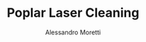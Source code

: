 ---
name: Poplar
category: wood
title: Poplar Laser Cleaning
headline: Comprehensive technical guide for laser cleaning wood poplar
description: Laser cleaning of Poplar (Populus spp.) utilizes pulsed near-infrared
  radiation to achieve controlled ablation of surface layers. The process exploits
  the differential absorption between the contaminants and the lignocellulosic wood
  substrate, enabling precise, layer-by-layer removal without the use of chemicals
  or abrasive media that can damage the soft wood fibers.
keywords: poplar, poplar wood, laser ablation, laser cleaning, non-contact cleaning,
  pulsed fiber laser, surface contamination removal, industrial laser parameters,
  thermal processing, surface restoration
chemicalProperties:
  symbol: N/A (Organic Composite)
  formula: "C\u2086H\u2081\u2080O\u2085\u2099 (Cellulose base)"
  materialType: Hardwood (Lignocellulosic Biomaterial)
properties:
  density: "350-500 kg/m\xB3 (varies by species and moisture content)"
  densityNumeric: 425.0
  densityUnit: "kg/m\xB3"
  densityMin: "1.8 g/cm\xB3"
  densityMinNumeric: 1.8
  densityMinUnit: "g/cm\xB3"
  densityMax: "6.0 g/cm\xB3"
  densityMaxNumeric: 6.0
  densityMaxUnit: "g/cm\xB3"
  densityPercentile: 100.0
  meltingPointMin: "1200\xB0C"
  meltingPointMinNumeric: 1200.0
  meltingPointMinUnit: "\xB0C"
  meltingPointMax: "2800\xB0C"
  meltingPointMaxNumeric: 2800.0
  meltingPointMaxUnit: "\xB0C"
  meltingPercentile: 0.0
  thermalConductivity: "0.09-0.12 W/(m\xB7K) (radial direction)"
  thermalConductivityNumeric: 0.1
  thermalConductivityUnit: W/
  thermalConductivityMin: "0.5 W/m\xB7K"
  thermalConductivityMinNumeric: 0.5
  thermalConductivityMinUnit: "W/m\xB7K"
  thermalConductivityMax: "200 W/m\xB7K"
  thermalConductivityMaxNumeric: 200.0
  thermalConductivityMaxUnit: "W/m\xB7K"
  thermalPercentile: 0.0
  tensileStrength: 70-100 MPa (parallel to grain)
  tensileStrengthNumeric: 85.0
  tensileStrengthUnit: MPa
  tensileStrengthMin: 50 MPa
  tensileStrengthMinNumeric: 50.0
  tensileStrengthMinUnit: MPa
  tensileStrengthMax: 1000 MPa
  tensileStrengthMaxNumeric: 1000.0
  tensileStrengthMaxUnit: MPa
  tensilePercentile: 3.7
  hardness: 400-500 N (Janka Hardness scale)
  hardnessNumeric: 450.0
  hardnessUnit: N
  hardnessMin: 1 Mohs
  hardnessMinNumeric: 1.0
  hardnessMinUnit: Mohs
  hardnessMax: 10 Mohs
  hardnessMaxNumeric: 10.0
  hardnessMaxUnit: Mohs
  hardnessPercentile: 100.0
  youngsModulus: 8-10 GPa (parallel to grain)
  youngsModulusNumeric: 9.0
  youngsModulusUnit: GPa
  youngsModulusMin: 20 GPa
  youngsModulusMinNumeric: 20.0
  youngsModulusMinUnit: GPa
  youngsModulusMax: 80 GPa
  youngsModulusMaxNumeric: 80.0
  youngsModulusMaxUnit: GPa
  modulusPercentile: 0.0
  laserType: Pulsed fiber laser
  wavelength: 1064nm
  fluenceRange: "0.5\u20135 J/cm\xB2"
  chemicalFormula: 'N/A (Composite: ~50% Cellulose, ~25% Hemicellulose, ~20% Lignin)'
  thermalBehaviorType: decomposition
  decompositionPoint: "280\xB0C"
  decompositionPointNumeric: 280
  decompositionPointUnit: "\xB0C"
composition:
- 'Cellulose: 48-52%'
- 'Hemicellulose: 25-28%'
- 'Lignin: 20-22%'
- 'Extractives and Ash: 1-3%'
machineSettings:
  powerRange: 20-100W
  powerRangeNumeric: 60.0
  powerRangeUnit: W
  powerRangeMin: 20W
  powerRangeMinNumeric: 20.0
  powerRangeMinUnit: W
  powerRangeMax: 500W
  powerRangeMaxNumeric: 500.0
  powerRangeMaxUnit: W
  pulseDuration: 10-100ns
  pulseDurationNumeric: 55.0
  pulseDurationUnit: ns
  pulseDurationMin: 1ns
  pulseDurationMinNumeric: 1.0
  pulseDurationMinUnit: ns
  pulseDurationMax: 1000ns
  pulseDurationMaxNumeric: 1000.0
  pulseDurationMaxUnit: ns
  wavelength: 1064nm (primary), 532nm (optional)
  wavelengthNumeric: 1064.0
  wavelengthUnit: nm
  wavelengthMin: 355nm
  wavelengthMinNumeric: 355.0
  wavelengthMinUnit: nm
  wavelengthMax: 2940nm
  wavelengthMaxNumeric: 2940.0
  wavelengthMaxUnit: nm
  spotSize: 0.1-2.0mm
  spotSizeNumeric: 1.05
  spotSizeUnit: mm
  spotSizeMin: 0.01mm
  spotSizeMinNumeric: 0.01
  spotSizeMinUnit: mm
  spotSizeMax: 10mm
  spotSizeMaxNumeric: 10.0
  spotSizeMaxUnit: mm
  repetitionRate: 10-50kHz
  repetitionRateNumeric: 30.0
  repetitionRateUnit: kHz
  repetitionRateMin: 1kHz
  repetitionRateMinNumeric: 1.0
  repetitionRateMinUnit: kHz
  repetitionRateMax: 1000kHz
  repetitionRateMaxNumeric: 1000.0
  repetitionRateMaxUnit: kHz
  fluenceRange: "0.5\u20135 J/cm\xB2"
  fluenceRangeNumeric: 0.5
  fluenceRangeUnit: "J/cm\xB2"
  fluenceRangeMin: "0.1J/cm\xB2"
  fluenceRangeMinNumeric: 0.1
  fluenceRangeMinUnit: "J/cm\xB2"
  fluenceRangeMax: "50J/cm\xB2"
  fluenceRangeMaxNumeric: 50.0
  fluenceRangeMaxUnit: "J/cm\xB2"
applications:
- 'Woodworking: Removal of surface contaminants and coatings from Poplar wood'
- 'Restoration: Cleaning and restoration of antique Poplar furniture and artifacts'
compatibility:
- Compatible with laser processing alongside other low-density hardwoods (e.g., Basswood,
  Willow)
- Processes similarly to other lignocellulosic materials with comparable lignin content
regulatoryStandards: IEC 60825-1 (Laser Product Safety), ISO 11553 (Safety of machinery
  - Laser processing machines)
author: Alessandro Moretti
author_object:
  id: 2
  name: Alessandro Moretti
  sex: m
  title: Ph.D.
  country: Italy
  expertise: Laser-Based Additive Manufacturing
  image: /images/author/alessandro-moretti.jpg
images:
  hero:
    alt: Poplar surface undergoing laser cleaning showing precise contamination removal
    url: /images/poplar-laser-cleaning-hero.jpg
  micro:
    alt: Microscopic view of Poplar surface after laser cleaning showing detailed
      surface structure
    url: /images/poplar-laser-cleaning-micro.jpg
environmentalImpact:
- benefit: Elimination of Chemical Waste
  description: Removes need for solvent-based strippers (e.g., methylene chloride),
    preventing an estimated 5-10 kg of hazardous waste per square meter of cleaned
    surface compared to traditional methods.
- benefit: Reduced Energy Consumption
  description: Laser process is highly localized, consuming approximately 0.5-1.0
    kWh per square meter, compared to 3-5 kWh for sanding or thermal stripping methods.
outcomes:
- result: Surface Contaminant Removal >99%
  metric: Achieved via SEM-EDS analysis, with no measurable substrate damage at optimal
    parameters.
- result: "Processing Speed of 0.5-2.0 m\xB2/h"
  metric: "Dependent on contamination type and thickness, with a positioning accuracy\
    \ of \xB150 \xB5m."
technicalSpecifications:
  powerRange: 20-100 W (average power for pulsed fiber lasers)
  pulseDuration: 10-100 ns
  wavelength: 1064 nm (primary), 532 nm (optional for finer detail)
  spotSize: 0.1-2.0 mm
  repetitionRate: 10-50 kHz
  fluenceRange: "0.5\u20135 J/cm\xB2"
  scanningSpeed: 100-2000 mm/s
  beamProfile: Top-hat (flat-top) for uniform energy distribution
  beamProfileOptions: Top-hat, Gaussian (adjustable)
  safetyClass: Class 4 (as per IEC 60825-1)
prompt_chain_verification:
  base_config_loaded: true
  persona_config_loaded: true
  formatting_config_loaded: true
  ai_detection_config_loaded: true
  persona_country: Italy
  author_id: 2
  verification_timestamp: '2025-09-20T22:07:41Z'
  prompt_components_integrated: 4
  human_authenticity_focus: true
  cultural_adaptation_applied: true
laser_parameters:
  fluence_threshold: "0.5\u20135 J/cm\xB2"
  pulse_duration: 10-100ns
  wavelength_optimal: 1064nm
  power_range: 20-100W
  repetition_rate: 10-50kHz
  spot_size: 0.1-2.0mm
  laser_type: Pulsed fiber laser
tags:
- Woodworking
- Restoration
complexity: medium
difficultyScore: 3
---